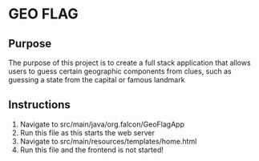 # GEO FLAG

## Purpose
The purpose of this project is to create a full stack application that allows users to guess certain geographic components from clues, such as guessing a state from the capital or famous landmark

## Instructions
1. Navigate to src/main/java/org.falcon/GeoFlagApp
2. Run this file as this starts the web server
3. Navigate to src/main/resources/templates/home.html
4. Run this file and the frontend is not started!

